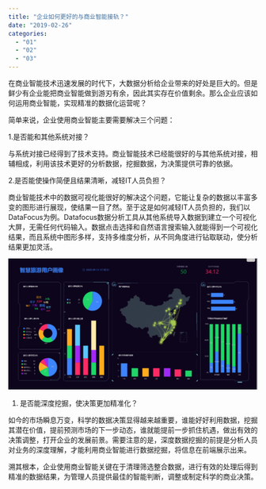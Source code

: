 ```yaml
---
title: "企业如何更好的与商业智能接轨？"
date: "2019-02-26"
categories: 
  - "01"
  - "02"
  - "03"
---
```


在商业智能技术迅速发展的时代下，大数据分析给企业带来的好处是巨大的。但是鲜少有企业能把商业智能做到游刃有余，因此其实存在价值剩余。那么企业应该如何运用商业智能，实现精准的数据化运营呢？

简单来说，企业使用商业智能主要需要解决三个问题：

1.是否能和其他系统对接？

与系统对接已经得到了技术支持。商业智能技术已经能很好的与其他系统对接，相辅相成，利用该技术更好的分析数据，挖掘数据，为决策提供可靠的依据。

2.是否能使操作简便且结果清晰，减轻IT人员负担？

商业智能技术中的数据可视化能很好的解决这个问题，它能让复杂的数据以丰富多变的图形进行展现，使结果一目了然。至于这是如何减轻IT人员负担的，我们以DataFocus为例。Datafocus数据分析工具从其他系统导入数据到建立一个可视化大屏，无需任何代码输入。数据点击选择和自然语言搜索输入就能得到一个可视化结果，而且系统中图形多样，支持多维度分析，从不同角度进行钻取联动，使分析结果更加灵活。

![大屏2](images/2.png)

1. 是否能深度挖掘，使决策更加精准化？

如今的市场瞬息万变，科学的数据决策显得越来越重要，谁能好好利用数据，挖掘其潜在价值，提前预测市场的下一步动态，谁就能提前一步抓住机遇，做出有效的决策调整，打开企业的发展前景。需要注意的是，深度数据挖掘的前提是分析人员对业务的深度理解，才能利用商业智能进行数据挖掘，将信息在前端展示出来。

溯其根本，企业使用商业智能关键在于清理筛选整合数据，进行有效的处理后得到精准的数据结果，为管理人员提供最佳的智能判断，调整或制定科学的商业决策。
